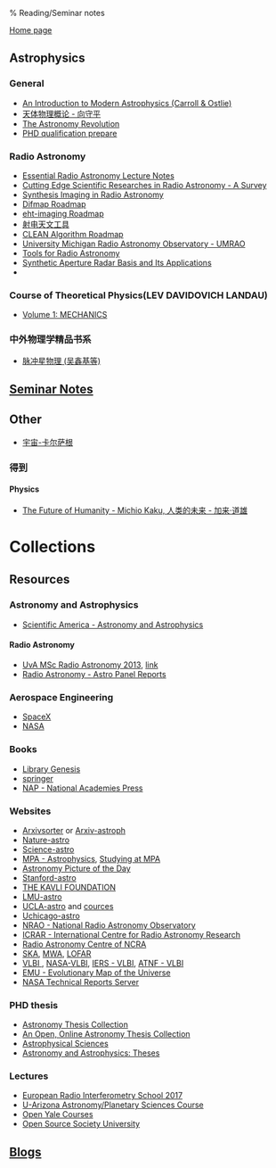 % Reading/Seminar notes

[Home page](https://rkkuang.github.io/)

## Astrophysics

### General

- [An Introduction to Modern Astrophysics (Carroll & Ostlie)](./booknotes/AnIntro2ModernAstroph.pdf)
- [天体物理概论 - 向守平](./booknotes/天体物理概论.pdf)
- [The Astronomy Revolution](./booknotes/TheAstronomyRevolution.pdf)
- [PHD qualification prepare]()
### Radio Astronomy

- [Essential Radio Astronomy Lecture Notes](./booknotes/essential_radio_astronomy_lecture_notes.pdf)
- [Cutting Edge Scientific Researches in Radio Astronomy - A Survey](./booknotes/cutting_edge_radioastro.pdf)
- [Synthesis Imaging in Radio Astronomy](./booknotes/SynthesisImagingInRadioAstronomy.pdf)
- [Difmap Roadmap](./booknotes/difmap.pdf)
- [eht-imaging Roadmap](./booknotes/ehtim.pdf)
- [射电天文工具](./booknotes/射电天文工具.pdf)
- [CLEAN Algorithm Roadmap](./booknotes/clean.pdf)
- [University Michigan Radio Astronomy Observatory - UMRAO](./booknotes/umrao.pdf)
- [Tools for Radio Astronomy](./booknotes/Tools4Radio_Astronomy.pdf)
- [Synthetic Aperture Radar Basis and Its Applications](./booknotes/SyntheticApertureRadarBasis_ItsApplications.pdf)
- 
### Course of Theoretical Physics(LEV DAVIDOVICH LANDAU)

- [Volume 1: MECHANICS](./booknotes/landau.pdf)

### 中外物理学精品书系

- [脉冲星物理 (吴鑫基等)](./booknotes/pulsar_physics.pdf)

## [Seminar Notes](seminar_notes/seminar_notes.html)

## Other

- [宇宙-卡尔萨根](./booknotes/cosmos_Carl_Sagan.txt)

### 得到

#### Physics

- [The Future of Humanity - Michio Kaku, 人类的未来 - 加来·道雄](./booknotes/dedao/thefuture_humanity.html)

# Collections

## Resources

### Astronomy and Astrophysics

- [Scientific America - Astronomy and Astrophysics](https://www.scientificamerican.com/article/astronomy-and-astrophysic/)

#### Radio Astronomy

- [UvA MSc Radio Astronomy 2013](https://www.astron.nl/astrowiki/doku.php?id=uva_msc_radioastronomy_2013), [link](links/uva_msc_radioastronomy_2013AstroWiki.html)
- [Radio Astronomy - Astro Panel Reports](https://www.nap.edu/read/1635/chapter/2)

### Aerospace Engineering

- [SpaceX](https://www.spacex.com/)
- [NASA](https://www.nasa.gov/)

### Books

- [Library Genesis](http://gen.lib.rus.ec/)
- [springer](https://link.springer.com/)
- [NAP - National Academies Press](https://www.nap.edu)

### Websites

- [Arxivsorter](https://www.arxivsorter.org) or [Arxiv-astroph](https://arxiv.org/list/astro-ph/new)
- [Nature-astro](https://www.nature.com/subjects/astronomy-and-astrophysics)
- [Science-astro](https://search.sciencemag.org/?searchTerm=astronomy%20and%20astrophysics&order=newest&limit=textFields&pageSize=10&&)
- [MPA - Astrophysics](https://www.mpa-garching.mpg.de/), [Studying at MPA](https://www.mpa-garching.mpg.de/437094/StudyingatMPA)
- [Astronomy Picture of the Day](https://apod.nasa.gov/apod/astropix.html)
- [Stanford-astro](https://exploredegrees.stanford.edu/schoolofhumanitiesandsciences/astronomy/)
- [THE KAVLI FOUNDATION](http://www.kavlifoundation.org/)
- [LMU-astro](https://www.usm.uni-muenchen.de/people/adi/USM-Homepage/Lehre/Lehrveranstaltungen/masterofscience_en.php)
- [UCLA-astro](http://www.astro.ucla.edu/) and [cources](http://www.astro.ucla.edu/education/course.html)
- [Uchicago-astro](https://astro.uchicago.edu/courses/index.php)
- [NRAO - National Radio Astronomy Observatory](https://public.nrao.edu)
- [ICRAR - International Centre for Radio Astronomy Research](https://www.icrar.org)
- [Radio Astronomy Centre of NCRA](http://rac.ncra.tifr.res.in/index.html)
- [SKA](https://www.skatelescope.org/), [MWA](http://www.mwatelescope.org/), [LOFAR](http://lofar.org/)
- [VLBI ](https://ivscc.gsfc.nasa.gov/about/vlbi/whatis.html), [NASA-VLBI](https://space-geodesy.nasa.gov/techniques/VLBI.html), [IERS - VLBI](https://www.iers.org/IERS/EN/Science/Techniques/vlbi.html), [ATNF - VLBI](https://www.atnf.csiro.au/vlbi/)
- [EMU - Evolutionary Map of the Universe](http://emu-survey.org/)
- [NASA Technical Reports Server](https://ntrs.nasa.gov/search.jsp)

### PHD thesis

- [Astronomy Thesis Collection](https://zenodo.org/communities/astrothesis/?page=1&size=20)
- [An Open, Online Astronomy Thesis Collection](https://www.astrobetter.com/blog/2016/04/11/an-open-online-astronomy-thesis-collection/)
- [Astrophysical Sciences](https://dataspace.princeton.edu/jspui/handle/88435/dsp015m60qr913)
- [Astronomy and Astrophysics:  Theses](https://canterbury.libguides.com/astr/theses)

### Lectures

- [European Radio Interferometry School 2017](https://www.astron.nl/eris2017/)
- [U-Arizona Astronomy/Planetary Sciences Course](http://ircamera.as.arizona.edu/Astr_518/)
- [Open Yale Courses](https://oyc.yale.edu/)
- [Open Source Society University](https://github.com/ossu)

## [Blogs](./blogs/blogs.html)
